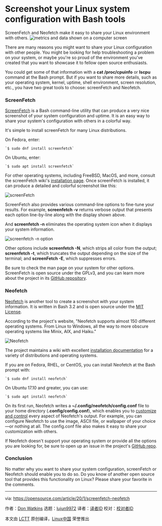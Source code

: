 [#]: collector: (lujun9972)
[#]: translator: (geekpi)
[#]: reviewer: ( )
[#]: publisher: ( )
[#]: url: ( )
[#]: subject: (Screenshot your Linux system configuration with Bash tools)
[#]: via: (https://opensource.com/article/20/1/screenfetch-neofetch)
[#]: author: (Don Watkins https://opensource.com/users/don-watkins)

Screenshot your Linux system configuration with Bash tools
======
ScreenFetch and Neofetch make it easy to share your Linux environment
with others.
![metrics and data shown on a computer screen][1]

There are many reasons you might want to share your Linux configuration with other people. You might be looking for help troubleshooting a problem on your system, or maybe you're so proud of the environment you've created that you want to showcase it to fellow open source enthusiasts.

You could get some of that information with a **cat /proc/cpuinfo** or **lscpu** command at the Bash prompt. But if you want to share more details, such as your operating system, kernel, uptime, shell environment, screen resolution, etc., you have two great tools to choose: screenFetch and Neofetch.

### ScreenFetch

[ScreenFetch][2] is a Bash command-line utility that can produce a very nice screenshot of your system configuration and uptime. It is an easy way to share your system's configuration with others in a colorful way.

It's simple to install screenFetch for many Linux distributions. 

On Fedora, enter:


```
`$ sudo dnf install screenfetch`
```

On Ubuntu, enter:


```
`$ sudo apt install screenfetch`
```

For other operating systems, including FreeBSD, MacOS, and more, consult the screenFetch wiki's [installation page][3]. Once screenFetch is installed, it can produce a detailed and colorful screenshot like this:

![screenFetch][4]

ScreenFetch also provides various command-line options to fine-tune your results. For example, **screenfetch -v** returns verbose output that presents each option line-by-line along with the display shown above.

And **screenfetch -n** eliminates the operating system icon when it displays your system information.

![screenfetch -n option][5]

Other options include **screenfetch -N**, which strips all color from the output; **screenfetch -t**, which truncates the output depending on the size of the terminal; and **screenFetch -E**, which suppresses errors.

Be sure to check the man page on your system for other options. ScreenFetch is open source under the GPLv3, and you can learn more about the project in its [GitHub repository][6].

### Neofetch

[Neofetch][7] is another tool to create a screenshot with your system information. It is written in Bash 3.2 and is open source under the [MIT License][8].

According to the project's website, "Neofetch supports almost 150 different operating systems. From Linux to Windows, all the way to more obscure operating systems like Minix, AIX, and Haiku."

![Neofetch][9]

The project maintains a wiki with excellent [installation documentation][10] for a variety of distributions and operating systems.

If you are on Fedora, RHEL, or CentOS, you can install Neofetch at the Bash prompt with:


```
`$ sudo dnf install neofetch`
```

On Ubuntu 17.10 and greater, you can use:


```
`$ sudo apt install neofetch`
```

On its first run, Neofetch writes a **~/.config/neofetch/config.conf** file to your home directory (**.config/config.conf**), which enables you to [customize and control][11] every aspect of Neofetch's output. For example, you can configure Neofetch to use the image, ASCII file, or wallpaper of your choice—or nothing at all. The config.conf file also makes it easy to share your customization with others.

If Neofetch doesn't support your operating system or provide all the options you are looking for, be sure to open up an issue in the project's [GitHub repo][12].

### Conclusion

No matter why you want to share your system configuration, screenFetch or Neofetch should enable you to do so. Do you know of another open source tool that provides this functionality on Linux? Please share your favorite in the comments.

--------------------------------------------------------------------------------

via: https://opensource.com/article/20/1/screenfetch-neofetch

作者：[Don Watkins][a]
选题：[lujun9972][b]
译者：[译者ID](https://github.com/译者ID)
校对：[校对者ID](https://github.com/校对者ID)

本文由 [LCTT](https://github.com/LCTT/TranslateProject) 原创编译，[Linux中国](https://linux.cn/) 荣誉推出

[a]: https://opensource.com/users/don-watkins
[b]: https://github.com/lujun9972
[1]: https://opensource.com/sites/default/files/styles/image-full-size/public/lead-images/metrics_data_dashboard_system_computer_analytics.png?itok=oxAeIEI- (metrics and data shown on a computer screen)
[2]: https://github.com/KittyKatt/screenFetch
[3]: https://github.com/KittyKatt/screenFetch/wiki/Installation
[4]: https://opensource.com/sites/default/files/uploads/screenfetch.png (screenFetch)
[5]: https://opensource.com/sites/default/files/uploads/screenfetch-n.png (screenfetch -n option)
[6]: http://github.com/KittyKatt/screenFetch
[7]: https://github.com/dylanaraps/neofetch
[8]: https://github.com/dylanaraps/neofetch/blob/master/LICENSE.md
[9]: https://opensource.com/sites/default/files/uploads/neofetch.png (Neofetch)
[10]: https://github.com/dylanaraps/neofetch/wiki/Installation
[11]: https://github.com/dylanaraps/neofetch/wiki/Customizing-Info
[12]: https://github.com/dylanaraps/neofetch/issues

